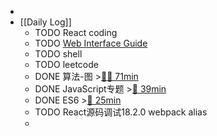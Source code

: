 -
- [[Daily Log]]
	- TODO React coding
	- TODO [Web Interface Guide](https://interfaces.rauno.me/)
	- TODO shell
	- TODO leetcode
	- DONE 算法-图 >[🍅🍅 71min](#agenda-pomo://?t=f-1686805297747-1500%2Cf-1686807182519-1500%2Cp-1686811438089-1250)
	- DONE JavaScript专题 >[🍅 39min](#agenda-pomo://?t=f-1686813865537-1500%2Cp-1686816276627-803)
	- DONE ES6 >[🍅 25min](#agenda-pomo://?t=f-1686818275685-1500)
	- TODO React源码调试18.2.0 webpack alias
	-